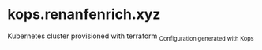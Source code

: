# kops.renanfenrich.xyz

Kubernetes cluster provisioned with terraform
<sub>Configuration generated with Kops</sub>
